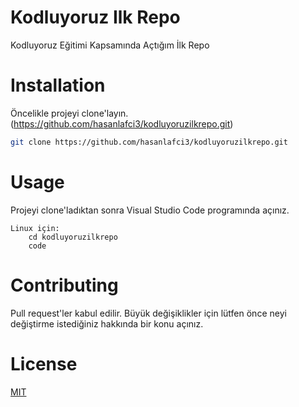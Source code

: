 # Kodluyoruz Ilk Repo

Kodluyoruz Eğitimi Kapsamında Açtığım İlk Repo

# Installation

Öncelikle projeyi clone'layın. (https://github.com/hasanlafci3/kodluyoruzilkrepo.git)



```bash
git clone https://github.com/hasanlafci3/kodluyoruzilkrepo.git
```

# Usage

Projeyi clone'ladıktan sonra Visual Studio Code programında açınız.

    Linux için:
        cd kodluyoruzilkrepo
        code

# Contributing

Pull request'ler kabul edilir. Büyük değişiklikler için lütfen önce neyi değiştirme istediğiniz hakkında bir konu açınız.

# License

[MIT](https://choosealicense.com/licenses/mit/)